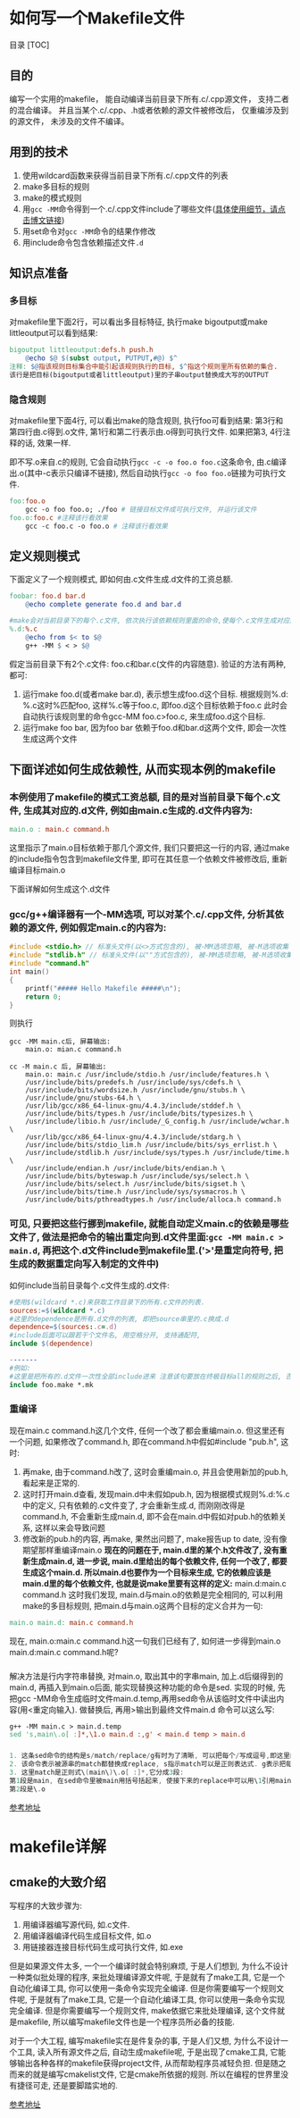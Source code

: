 如何写一个Makefile文件
===
目录
[TOC]

## 目的
编写一个实用的makefile， 能自动编译当前目录下所有.c/.cpp源文件， 支持二者的混合编译。 并且当某个.c/.cpp、.h或者依赖的源文件被修改后， 仅重编涉及到的源文件， 未涉及的文件不编译。

## 用到的技术
1. 使用wildcard函数来获得当前目录下所有.c/.cpp文件的列表
2. make多目标的规则
3. make的模式规则
4. 用`gcc -MM`命令得到一个.c/.cpp文件include了哪些文件([具体使用细节，请点击博文链接](https://blog.csdn.net/qq1452008/article/details/50855810))
5. 用set命令对`gcc -MM`命令的结果作修改
6. 用include命令包含依赖描述文件`.d`

## 知识点准备
### 多目标
对makefile里下面2行，可以看出多目标特征, 执行make bigoutput或make littleoutput可以看到结果:
```makefile
bigoutput littleoutput:defs.h push.h
    @echo $@ $(subst output, PUTPUT,#@) $^
注释: $@指该规则目标集合中能引起该规则执行的目标, $^指这个规则里所有依赖的集合. 
该行是把目标(bigoutput或者littleoutput)里的子串output替换成大写的OUTPUT
```

### 隐含规则
对makefile里下面4行, 可以看出make的隐含规则, 执行foo可看到结果:
第3行和第四行由.c得到.o文件, 第1行和第二行表示由.o得到可执行文件.
如果把第3, 4行注释的话, 效果一样.

即不写.o来自.c的规则, 它会自动执行`gcc -c -o foo.o foo.c`这条命令, 由.c编译出.o(其中-c表示只编译不链接), 然后自动执行`gcc -o foo foo.o`链接为可执行文件.

```makefile
foo:foo.o
    gcc -o foo foo.o; ./foo # 链接目标文件成可执行文件, 并运行该文件
foo.o:foo.c #注释该行看效果
    gcc -c foo.c -o foo.o # 注释该行看效果
```

## 定义规则模式
下面定义了一个规则模式, 即如何由.c文件生成.d文件的工资总额.

```makefile
foobar: foo.d bar.d
    @echo complete generate foo.d and bar.d

#make会对当前目录下的每个.c文件, 依次执行该依赖规则里面的命令,使每个.c文件生成对应的.d文件
%.d:%.c
    @echo from $< to $@
    g++ -MM $ < > $@
```
假定当前目录下有2个.c文件: foo.c和bar.c(文件的内容随意).
验证的方法有两种, 都可:
1. 运行make foo.d(或者make bar.d), 表示想生成foo.d这个目标.
根据规则%.d: %.c这时%匹配foo, 这样%.c等于foo.c, 即foo.d这个目标依赖于foo.c
此时会自动执行该规则里的命令gcc-MM foo.c>foo.c, 来生成foo.d这个目标.
2. 运行make foo bar, 因为foo bar 依赖于foo.d和bar.d这两个文件, 即会一次性生成这两个文件

## 下面详述如何生成依赖性, 从而实现本例的makefile
### 本例使用了makefile的模式工资总额, 目的是对当前目录下每个.c文件, 生成其对应的.d文件, 例如由main.c生成的.d文件内容为:
```makefile
main.o : main.c command.h
```
这里指示了main.o目标依赖于那几个源文件, 我们只要把这一行的内容, 通过make的include指令包含到makefile文件里, 即可在其任意一个依赖文件被修改后, 重新编译目标main.o

下面详解如何生成这个.d文件
### gcc/g++编译器有一个-MM选项, 可以对某个.c/.cpp文件, 分析其依赖的源文件, 例如假定main.c的内容为:
```c
#include <stdio.h> // 标准头文件(以<>方式包含的), 被-MM选项忽略, 被-M选项收集
#include "stdlib.h" // 标准头文件(以""方式包含的), 被-MM选项忽略, 被-M选项收集
#include "command.h"
int main()
{
    printf("##### Hello Makefile #####\n");
    return 0;
}
```
则执行
```
gcc -MM main.c后, 屏幕输出:
    main.o: mian.c command.h

cc -M main.c 后, 屏幕输出:
    main.o: main.c /usr/include/stdio.h /usr/include/features.h \  
    /usr/include/bits/predefs.h /usr/include/sys/cdefs.h \  
    /usr/include/bits/wordsize.h /usr/include/gnu/stubs.h \  
    /usr/include/gnu/stubs-64.h \  
    /usr/lib/gcc/x86_64-linux-gnu/4.4.3/include/stddef.h \  
    /usr/include/bits/types.h /usr/include/bits/typesizes.h \  
    /usr/include/libio.h /usr/include/_G_config.h /usr/include/wchar.h \  
    /usr/lib/gcc/x86_64-linux-gnu/4.4.3/include/stdarg.h \  
    /usr/include/bits/stdio_lim.h /usr/include/bits/sys_errlist.h \  
    /usr/include/stdlib.h /usr/include/sys/types.h /usr/include/time.h \  
    /usr/include/endian.h /usr/include/bits/endian.h \  
    /usr/include/bits/byteswap.h /usr/include/sys/select.h \  
    /usr/include/bits/select.h /usr/include/bits/sigset.h \  
    /usr/include/bits/time.h /usr/include/sys/sysmacros.h \  
    /usr/include/bits/pthreadtypes.h /usr/include/alloca.h command.h
```

### 可见, 只要把这些行挪到makefile, 就能自动定义main.c的依赖是哪些文件了, 做法是把命令的输出重定向到.d文件里面:`gcc -MM main.c > main.d`, 再把这个.d文件include到makefile里.('>'是重定向符号, 把生成的数据重定向写入制定的文件中)

如何include当前目录每个.c文件生成的.d文件:
```makefile
#使用$(wildcard *.c)来获取工作目录下的所有.c文件的列表.
sources:=$(wildcard *.c)
#这里的dependence是所有.d文件的列表, 即把source串里的.c换成.d
dependence=$(sources:.c=.d)
#include后面可以跟若干个文件名, 用空格分开, 支持通配符,
include $(dependence)

-------
#例如:
#这里是把所有的.d文件一次性全部include进来 注意该句要放在终极目标all的规则之后, 否则.d文件里的规则会被误当作终极规则了.
include foo.make *.mk
```

### 重编译
现在main.c command.h这几个文件, 任何一个改了都会重编main.o. 但这里还有一个问题, 如果修改了command.h, 即在command.h中假如#include "pub.h", 这时:
1. 再make, 由于command.h改了, 这时会重编main.o, 并且会使用新加的pub.h, 看起来是正常的.
2. 这时打开main.d查看, 发现main.d中未假如pub.h, 因为根据模式规则%.d:%.c中的定义, 只有依赖的.c文件变了, 才会重新生成.d, 而刚刚改得是command.h, 不会重新生成main.d, 即不会在main.d中假如对pub.h的依赖关系, 这样以来会导致问题
3. 修改新的pub.h的内容, 再make, 果然出问题了, make报告up to date, 没有像期望那样重编译main.o
**现在的问题在于, main.d里的某个.h文件改了, 没有重新生成main.d, 进一步说, main.d里给出的每个依赖文件, 任何一个改了, 都要生成这个main.d. 所以main.d也要作为一个目标来生成, 它的依赖应该是main.d里的每个依赖文件, 也就是说make里要有这样的定义:**
main.d:main.c command.h
这时我们发现, main.d与main.o的依赖是完全相同的, 可以利用make的多目标规则, 把main.d与main.o这两个目标的定义合并为一句:
```makefile
main.o main.d: main.c command.h
```
现在, main.o:main.c command.h这一句我们已经有了, 如何进一步得到main.o main.d:main.c command.h呢?

###
解决方法是行内字符串替换, 对main.o, 取出其中的字串main, 加上.d后缀得到的main.d, 再插入到main.o后面, 能实现替换这种功能的命令是sed.
实现的时候, 先把gcc -MM命令生成临时文件main.d.temp,再用sed命令从该临时文件中读出内容(用<重定向输入). 做替换后, 再用>输出到最终文件main.d
命令可以这么写:
```makefile
g++ -MM main.c > main.d.temp
sed 's,main\.o[ :]*,\1.o main.d :,g' < main.d temp > main.d
```


### 
```c
1. 这条sed命令的结构是s/match/replace/g有时为了清晰, 可以把每个/写成逗号,即这里的格式s,match,replace,g
2. 该命令表示被源串的match都替换成replace, s指示match可以是正则表达式. g表示把每行内所有match都替换, 如果去掉g, 则只有每行的第一处match被替换(实际上都不需要g, 因为一个.d文件中, 只会在开头有一个main.o:).
3. 这里match是正则式\(main\)\.o[ :]*,它分成3段:
第1段是main, 在sed命令里被main用括号括起来, 使接下来的replace中可以用\1引用main.
第2段是\.o
```




[参考地址](https://blog.csdn.net/qq1452008/article/details/50865535)

# makefile详解

## cmake的大致介绍
写程序的大致步骤为:
1. 用编译器编写源代码, 如.c文件.
2. 用编译器编译代码生成目标文件, 如.o
3. 用链接器连接目标代码生成可执行文件, 如.exe

但是如果源文件太多, 一个一个编译时就会特别麻烦, 于是人们想到, 为什么不设计一种类似批处理的程序, 来批处理编译源文件呢, 于是就有了make工具, 它是一个自动化编译工具, 你可以使用一条命令实现完全编译. 但是你需要编写一个规则文件呢, 于是就有了make工具, 它是一个自动化编译工具, 你可以使用一条命令实现完全编译. 但是你需要编写一个规则文件, make依据它来批处理编译, 这个文件就是makefile, 所以编写makefile文件也是一个程序员所必备的技能.

对于一个大工程, 编写makefile实在是件复杂的事, 于是人们又想, 为什么不设计一个工具, 读入所有源文件之后, 自动生成makefile呢, 于是出现了cmake工具, 它能够输出各种各样的makefile获得project文件, 从而帮助程序员减轻负担. 但是随之而来的就是编写cmakelist文件, 它是cmake所依据的规则. 所以在编程的世界里没有捷径可走, 还是要脚踏实地的.

[参考地址](https://blog.csdn.net/freeking101/article/details/51610782)